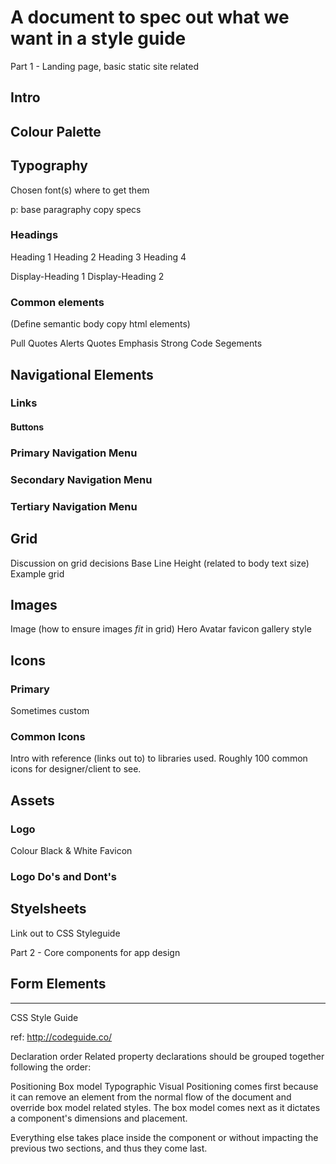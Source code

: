 # A document to spec out what we want in a style guide

Part 1 - Landing page, basic static site related

## Intro ##


## Colour Palette ##



## Typography ##

Chosen font(s)
where to get them

p: base paragraphy copy specs

### Headings ###

Heading 1
Heading 2
Heading 3
Heading 4

Display-Heading 1
Display-Heading 2

### Common elements ###
(Define semantic body copy html elements)

Pull Quotes
Alerts
Quotes
Emphasis
Strong
Code Segements

## Navigational Elements ##

### Links ###

#### Buttons ###

### Primary Navigation Menu ###

### Secondary Navigation Menu ###

### Tertiary Navigation Menu ###

## Grid ##

Discussion on grid decisions
Base Line Height (related to body text size)
Example grid

## Images ###

Image (how to ensure images *fit* in grid)
Hero
Avatar
favicon
gallery style

## Icons ##

### Primary ###
Sometimes custom

### Common Icons ### 

Intro with reference (links out to) to libraries used.
Roughly 100 common icons for designer/client to see.

## Assets ##

### Logo

Colour
Black & White
Favicon

### Logo Do's and Dont's ###

## Styelsheets ##

Link out to CSS Styleguide

Part 2 - Core components for app design

## Form Elements ##


---------------------------------------------

CSS Style Guide

ref: http://codeguide.co/

Declaration order
Related property declarations should be grouped together following the order:

Positioning
Box model
Typographic
Visual
Positioning comes first because it can remove an element from the normal flow of the document and override box model related styles. The box model comes next as it dictates a component's dimensions and placement.

Everything else takes place inside the component or without impacting the previous two sections, and thus they come last.

